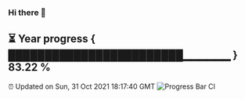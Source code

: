 ### Hi there 👋
⏳ Year progress { ████████████████████████▁▁▁▁▁▁ } 83.22 %
---
⏰ Updated on Sun, 31 Oct 2021 18:17:40 GMT
![Progress Bar CI](https://github.com/liununu/liununu/workflows/Progress%20Bar%20CI/badge.svg)
